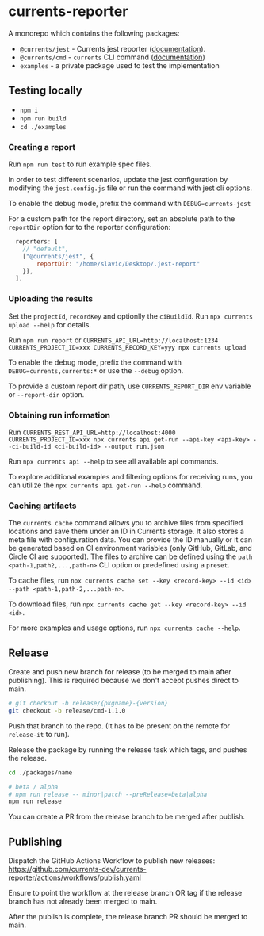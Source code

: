 # currents-reporter

A monorepo which contains the following packages:

- `@currents/jest` - Currents jest reporter ([documentation](https://docs.currents.dev/resources/reporters/currents-jest)).
- `@currents/cmd` - `currents` CLI command ([documentation](https://docs.currents.dev/resources/reporters/currents-cmd))
- `examples` - a private package used to test the implementation

## Testing locally

- `npm i`
- `npm run build`
- `cd ./examples`

### Creating a report

Run `npm run test` to run example spec files.

In order to test different scenarios, update the jest configuration by modifying the `jest.config.js` file or run the command with jest cli options.

To enable the debug mode, prefix the command with `DEBUG=currents-jest`

For a custom path for the report directory, set an absolute path to the `reportDir` option for to the reporter configuration:

```javascript
  reporters: [
    // "default",
    ["@currents/jest", {
        reportDir: "/home/slavic/Desktop/.jest-report"
    }],
  ],
```

### Uploading the results

Set the `projectId`, `recordKey` and optionlly the `ciBuildId`. Run `npx currents upload --help` for details.

Run `npm run report` or `CURRENTS_API_URL=http://localhost:1234 CURRENTS_PROJECT_ID=xxx CURRENTS_RECORD_KEY=yyy npx currents upload`

To enable the debug mode, prefix the command with `DEBUG=currents,currents:*` or use the `--debug` option.

To provide a custom report dir path, use `CURRENTS_REPORT_DIR` env variable or `--report-dir` option.

### Obtaining run information

Run `CURRENTS_REST_API_URL=http://localhost:4000 CURRENTS_PROJECT_ID=xxx npx currents api get-run --api-key <api-key> --ci-build-id <ci-build-id> --output run.json`

Run `npx currents api --help` to see all available api commands.

To explore additional examples and filtering options for receiving runs, you can utilize the `npx currents api get-run --help` command.

### Caching artifacts

The `currents cache` command allows you to archive files from specified locations and save them under an ID in Currents storage. It also stores a meta file with configuration data. You can provide the ID manually or it can be generated based on CI environment variables (only GitHub, GitLab, and Circle CI are supported). The files to archive can be defined using the `path <path-1,path2,...,path-n>` CLI option or predefined using a `preset`.

To cache files, run `npx currents cache set --key <record-key> --id <id> --path <path-1,path-2,...path-n>`.

To download files, run `npx currents cache get --key <record-key> --id <id>`.

For more examples and usage options, run `npx currents cache --help`.

## Release

Create and push new branch for release (to be merged to main after publishing). This is required because we don't accept pushes direct to main.

```sh
# git checkout -b release/{pkgname}-{version}
git checkout -b release/cmd-1.1.0
```

Push that branch to the repo. (It has to be present on the remote for `release-it` to run).

Release the package by running the release task which tags, and pushes the release.

```sh
cd ./packages/name

# beta / alpha
# npm run release -- minor|patch --preRelease=beta|alpha
npm run release
```

You can create a PR from the release branch to be merged after publish.

## Publishing

Dispatch the GitHub Actions Workflow to publish new releases: https://github.com/currents-dev/currents-reporter/actions/workflows/publish.yaml

Ensure to point the workflow at the release branch OR tag if the release branch has not already been merged to main.

After the publish is complete, the release branch PR should be merged to main.
